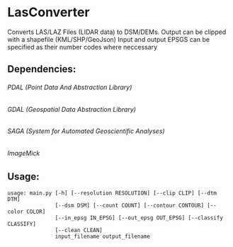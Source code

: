 # LasConverter
Converts LAS/LAZ Files (LIDAR data) to DSM/DEMs.
Output can be clipped with a shapefile (KML/SHP/GeoJson)
Input and output EPSGS can be specified as their number codes where neccessary


## Dependencies:

###### PDAL (Point Data And Abstraction Library)

###### GDAL (Geospatial Data Abstraction Library)

###### SAGA (System for Automated Geoscientific Analyses)

###### ImageMick

## Usage:


```           
usage: main.py [-h] [--resolution RESOLUTION] [--clip CLIP] [--dtm DTM]
               [--dsm DSM] [--count COUNT] [--contour CONTOUR] [--color COLOR]
               [--in_epsg IN_EPSG] [--out_epsg OUT_EPSG] [--classify CLASSIFY]
               [--clean CLEAN]
               input_filename output_filename


```

